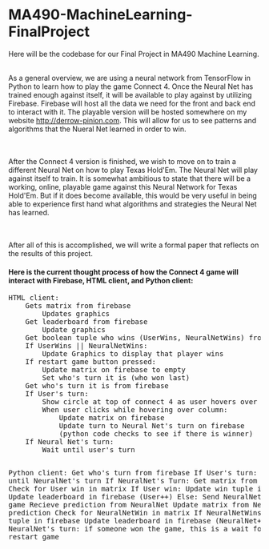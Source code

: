 # MA490-MachineLearning-FinalProject
<p>
Here will be the codebase for our Final Project in MA490 Machine Learning.

<br>As a general overview, we are using a neural network from TensorFlow in Python to learn how to play the game Connect 4.
Once the Neural Net has trained enough against itself, it will be available to play against by utilizing Firebase.
Firebase will host all the data we need for the front and back end to interact with it.
The playable version will be hosted somewhere on my website http://derrow-pinion.com.
This will allow for us to see patterns and algorithms that the Nueral Net learned in order to win.

<br><br>After the Connect 4 version is finished, we wish to move on to train a different Neural Net on how to play Texas Hold'Em.
The Neural Net will play against itself to train. 
It is somewhat ambitious to state that there will be a working, online, playable game against this Neural Network for Texas Hold'Em.
But if it does become available, this would be very useful in being able to experience first hand what algorithms and strategies the
Neural Net has learned.

<br><br>After all of this is accomplished, we will write a formal paper that reflects on the results of this project.

</p>
<h4>Here is the current thought process of how the Connect 4 game will interact with Firebase, HTML client, and Python client:</h4>
<pre>
HTML client:
	Gets matrix from firebase
		Updates graphics
	Get leaderboard from firebase
		Update graphics
	Get boolean tuple who wins (UserWins, NeuralNetWins) from firebase
	If UserWins || NeuralNetWins:
		Update Graphics to display that player wins
	If restart game button pressed:
		Update matrix on firebase to empty
		Set who's turn it is (who won last)
	Get who's turn it is from firebase
	If User's turn:
		Show circle at top of connect 4 as user hovers over each column
		When user clicks while hovering over column:
			Update matrix on firebase
			Update turn to Neural Net's turn on firebase
			(python code checks to see if there is winner)
	If Neural Net's turn:
		Wait until user's turn

Python client:
	Get who's turn from firebase
	If User's turn:
		Wait until NeuralNet's turn
	If NeuralNet's Turn:
		Get matrix from firebase
		Check for User win in matrix
		If User win:
			Update win tuple in firebase
			Update leaderboard in firebase (User++)
		Else:
			Send NeuralNet matrix of game
			Recieve prediction from NeuralNet
			Update matrix from NeuralNet prediction
		Check for NeuralNetWin in matrix
		If NeuralNetWins:
			Update win tuple in firebase
			Update leaderboard in firebase (NeuralNet++)
	Wait for NeuralNet's turn:
		if someone won the game, this is a wait for user to restart game
</pre>
